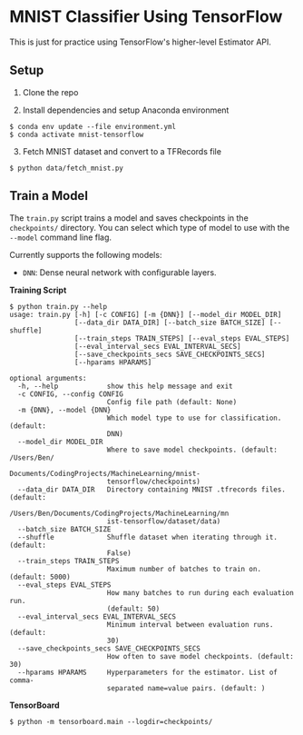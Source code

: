 # MNIST Classifier Using TensorFlow

This is just for practice using TensorFlow's higher-level Estimator API.

## Setup

1. Clone the repo

2. Install dependencies and setup Anaconda environment

```
$ conda env update --file environment.yml
$ conda activate mnist-tensorflow
```

3. Fetch MNIST dataset and convert to a TFRecords file

```
$ python data/fetch_mnist.py
```

## Train a Model

The `train.py` script trains a model and saves checkpoints in the `checkpoints/` directory. You can select which type of model to use with the `--model` command line flag.

Currently supports the following models:

* `DNN`: Dense neural network with configurable layers.

**Training Script**

```
$ python train.py --help
usage: train.py [-h] [-c CONFIG] [-m {DNN}] [--model_dir MODEL_DIR]
                [--data_dir DATA_DIR] [--batch_size BATCH_SIZE] [--shuffle]
                [--train_steps TRAIN_STEPS] [--eval_steps EVAL_STEPS]
                [--eval_interval_secs EVAL_INTERVAL_SECS]
                [--save_checkpoints_secs SAVE_CHECKPOINTS_SECS]
                [--hparams HPARAMS]

optional arguments:
  -h, --help            show this help message and exit
  -c CONFIG, --config CONFIG
                        Config file path (default: None)
  -m {DNN}, --model {DNN}
                        Which model type to use for classification. (default:
                        DNN)
  --model_dir MODEL_DIR
                        Where to save model checkpoints. (default: /Users/Ben/
                        Documents/CodingProjects/MachineLearning/mnist-
                        tensorflow/checkpoints)
  --data_dir DATA_DIR   Directory containing MNIST .tfrecords files. (default:
                        /Users/Ben/Documents/CodingProjects/MachineLearning/mn
                        ist-tensorflow/dataset/data)
  --batch_size BATCH_SIZE
  --shuffle             Shuffle dataset when iterating through it. (default:
                        False)
  --train_steps TRAIN_STEPS
                        Maximum number of batches to train on. (default: 5000)
  --eval_steps EVAL_STEPS
                        How many batches to run during each evaluation run.
                        (default: 50)
  --eval_interval_secs EVAL_INTERVAL_SECS
                        Minimum interval between evaluation runs. (default:
                        30)
  --save_checkpoints_secs SAVE_CHECKPOINTS_SECS
                        How often to save model checkpoints. (default: 30)
  --hparams HPARAMS     Hyperparameters for the estimator. List of comma-
                        separated name=value pairs. (default: )
```

**TensorBoard**

```
$ python -m tensorboard.main --logdir=checkpoints/
```
